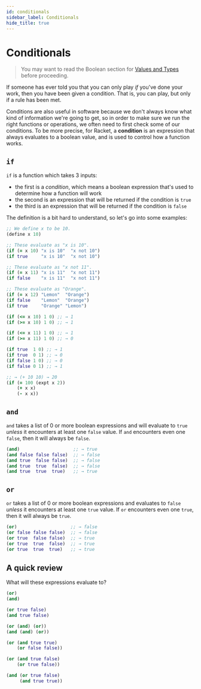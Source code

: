 ```yaml
---
id: conditionals
sidebar_label: Conditionals
hide_title: true
---
```


# Conditionals

> You may want to read the Boolean section for [Values and Types](values.md)
> before proceeding.

If someone has ever told you that you can only play _if_ you've done your work,
then you have been given a condition. That is, you can play, but only if a rule
has been met.

Conditions are also useful in software because we don't always know what kind of
information we're going to get, so in order to make sure we run the right 
functions or operations, we often need to first check some of our conditions. To
be more precise, for Racket, a **condition** is an expression that always 
evaluates to a boolean value, and is used to control how a function works.

## `if`

`if` is a function which takes 3 inputs:
 * the first is a _condition_, which means a boolean expression that's used to 
   determine how a function will work
 * the second is an expression that will be returned if the condition is `true`
 * the third is an expression that will be returned if the condition is `false`

The definition is a bit hard to understand, so let's go into some examples:

``` clojure
;; We define x to be 10.
(define x 10)

;; These evaluate as "x is 10".
(if (= x 10) "x is 10"  "x not 10")
(if true     "x is 10"  "x not 10")

;; These evaluate as "x not 11".
(if (= x 11) "x is 11"  "x not 11")
(if false    "x is 11"  "x not 11")

;; These evaluate as "Orange".
(if (= x 12) "Lemon"  "Orange")
(if false    "Lemon"  "Orange")
(if true     "Orange" "Lemon")

(if (<= x 10) 1 0) ;; → 1
(if (>= x 10) 1 0) ;; → 1

(if (<= x 11) 1 0) ;; → 1
(if (>= x 11) 1 0) ;; → 0

(if true  1 0) ;; → 1
(if true  0 1) ;; → 0
(if false 1 0) ;; → 0
(if false 0 1) ;; → 1

;; → (+ 10 10) → 20
(if (= 100 (expt x 2))
    (+ x x)
    (- x x))
```

## `and`

`and` takes a list of 0 or more boolean expressions and will evaluate to `true`
_unless_ it encounters at least one `false` value. If `and` encounters even one
`false`, then it will always be `false`.

``` clojure
(and)                    ;; → true
(and false false false)  ;; → false
(and true  false false)  ;; → false
(and true  true  false)  ;; → false
(and true  true  true)   ;; → true
```

## `or`

`or` takes a list of 0 or more boolean expressions and evaluates to `false`
_unless_ it encounters at least one `true` value. If `or` encounters even one 
`true`, then it will always be `true`.

``` clojure
(or)                    ;; → false
(or false false false)  ;; → false
(or true  false false)  ;; → true
(or true  true  false)  ;; → true
(or true  true  true)   ;; → true
```

## A quick review

What will these expressions evaluate to?

``` clojure
(or)
(and)

(or true false)
(and true false)

(or (and) (or))
(and (and) (or))

(or (and true true)
    (or false false))

(or (and true false)
    (or true false))

(and (or true false)
     (and true true))
```
